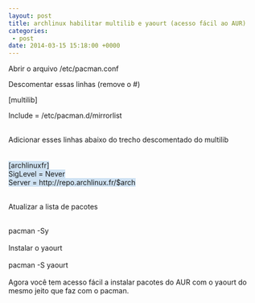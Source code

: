 ```yaml
---
layout: post
title: archlinux habilitar multilib e yaourt (acesso fácil ao AUR)
categories:
 - post
date: 2014-03-15 15:18:00 +0000
---
```


Abrir o arquivo /etc/pacman.conf  

Descomentar essas linhas (remove o #)  

  

<a name="more"></a>  
  

[multilib]  

Include = /etc/pacman.d/mirrorlist  

<div>
<br/></div>

<div>
Adicionar esses linhas abaixo do trecho descomentado do multilib<br/>
<br/>
<br/></div>

<div>
<span style="background-color: #cfe2f3;">[archlinuxfr]</span><br/>
<span style="background-color: #cfe2f3;">SigLevel = Never</span><br/>
<span style="background-color: #cfe2f3;">Server = http://repo.archlinux.fr/$arch</span></div>

<div>
<br/></div>

  
Atualizar a lista de pacotes  

<div>
<br/></div>

<div>
pacman -Sy</div>

<div>
<br/></div>

<div>
Instalar o yaourt</div>

<div>
<br/></div>

<div>
pacman -S yaourt</div>

<div>
<br/></div>

<div>
Agora você tem acesso fácil a instalar pacotes do AUR com o yaourt do mesmo jeito que faz com o pacman.</div>

<div>
<br/>
<div>
<br/></div>
</div>